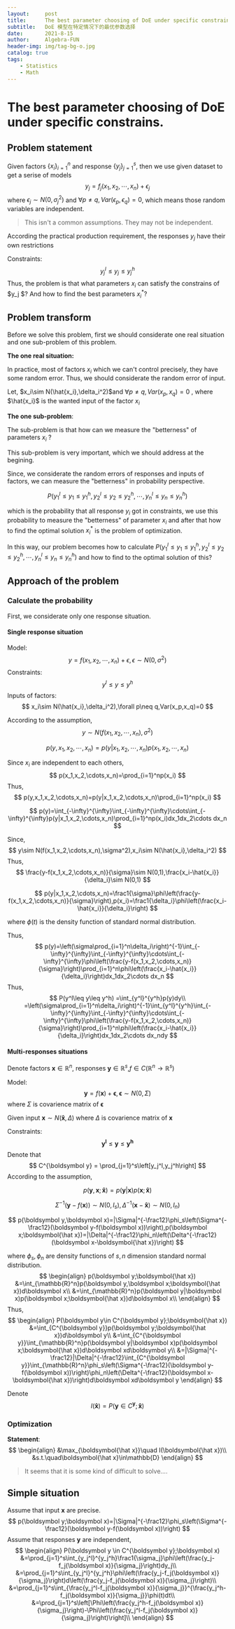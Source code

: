 ```yaml
---
layout:     post
title:      The best parameter choosing of DoE under specific constrains
subtitle:   DoE 模型在特定情况下的最优参数选择
date:       2021-8-15
author:     Algebra-FUN
header-img: img/tag-bg-o.jpg
catalog: true
tags:
    - Statistics
    - Math
---
```




# The best parameter choosing of DoE under specific constrains.

## Problem statement

Given factors $\{x_i\}_{i=1}^n$ and response $\{y_j\}_{j=1}^s$, then we use given dataset to get a serise of models
$$
y_j=f_j(x_1,x_2,\cdots,x_n)+\epsilon_j
$$
where $\epsilon_j\sim N(0,\sigma_j^2)$ and $\forall p\neq q,Var(\epsilon_p,\epsilon_q)=0$, which means those random variables are independent.

> This isn't a common assumptions. They may not be independent.

According the practical production requirement, the responses $y_j$ have their own restrictions

Constraints:
$$
y_j^{l}\leq y_j\leq y_j^{h}
$$
Thus, the problem is that what parameters $x_i$ can satisfy the constrains of $y_j $? And how to find the best parameters $x_i^*$? 

## Problem transform

Before we solve this problem, first we should considerate one real situation and one sub-problem of this problem.

**The one real situation:**

In practice, most of factors $x_i$ which we can't control precisely, they have some random error. Thus, we should considerate the random error of input.

Let, $x_i\sim N(\hat{x_i},\delta_i^2)$and $\forall p\neq q,Var(x_p,x_q)=0$ , where $\hat{x_i}$ is the wanted input of the factor $x_i$

**The one sub-problem**:

The sub-problem is that how can we measure the "betterness" of parameters $x_i$ ?

This sub-problem is very important, which we should address at the begining.

Since, we considerate the random errors of responses and inputs of factors, we can measure the "betterness" in probability perspective.

$$
P(y_1^{l}\leq y_1\leq y_1^{h},y_2^{l}\leq y_2\leq y_2^{h},\cdots,y_n^{l}\leq y_n\leq y_n^{h})
$$

which is the probability that all response $y_i$ got in constraints, we use this probability to measure the "betterness" of parameter $x_i$ and after that how to find the optimal solution $x_i^*$ is the problem of optimization.

In this way, our problem becomes how to calculate $P(y_1^{l}\leq y_1\leq y_1^{h},y_2^{l}\leq y_2\leq y_2^{h},\cdots,y_n^{l}\leq y_n\leq y_n^{h})$ and how to find to the optimal solution of this?

## Approach of the problem

### Calculate the probability

First, we considerate only one response situation.

#### Single response situation

Model:
$$
y=f(x_1,x_2,\cdots,x_n)+\epsilon,\epsilon \sim N(0,\sigma^2)
$$
Constraints:
$$
y^{l}\leq y\leq y^{h}
$$
Inputs of factors:
$$
x_i\sim N(\hat{x_i},\delta_i^2),\forall p\neq q,Var(x_p,x_q)=0
$$

According to the assumption,
$$
y\sim N(f(x_1,x_2,\cdots,x_n),\sigma^2)
$$

$$
p(y,x_1,x_2,\cdots,x_n)=p(y|x_1,x_2,\cdots,x_n)p(x_1,x_2,\cdots,x_n)
$$

Since $x_i$ are independent to each others,
$$
p(x_1,x_2,\cdots,x_n)=\prod_{i=1}^np(x_i)
$$
Thus,
$$
p(y,x_1,x_2,\cdots,x_n)=p(y|x_1,x_2,\cdots,x_n)\prod_{i=1}^np(x_i)
$$

$$
p(y)=\int_{-\infty}^{\infty}\int_{-\infty}^{\infty}\cdots\int_{-\infty}^{\infty}p(y|x_1,x_2,\cdots,x_n)\prod_{i=1}^np(x_i)dx_1dx_2\cdots dx_n
$$

Since,
$$
y\sim N(f(x_1,x_2,\cdots,x_n),\sigma^2),x_i\sim N(\hat{x_i},\delta_i^2)
$$
Thus,
$$
\frac{y-f(x_1,x_2,\cdots,x_n)}{\sigma}\sim N(0,1),\frac{x_i-\hat{x_i}}{\delta_i}\sim N(0,1)
$$

$$
p(y|x_1,x_2,\cdots,x_n)=\frac1{\sigma}\phi\left(\frac{y-f(x_1,x_2,\cdots,x_n)}{\sigma}\right),p(x_i)=\frac1{\delta_i}\phi\left(\frac{x_i-\hat{x_i}}{\delta_i}\right)
$$

where $\phi(t)$ is the density function of standard normal distribution.

Thus,
$$
p(y)=\left(\sigma\prod_{i=1}^n\delta_i\right)^{-1}\int_{-\infty}^{\infty}\int_{-\infty}^{\infty}\cdots\int_{-\infty}^{\infty}\phi\left(\frac{y-f(x_1,x_2,\cdots,x_n)}{\sigma}\right)\prod_{i=1}^n\phi\left(\frac{x_i-\hat{x_i}}{\delta_i}\right)dx_1dx_2\cdots dx_n
$$
Thus,
$$
P(y^l\leq y\leq y^h)
=\int_{y^l}^{y^h}p(y)dy\\
=\left(\sigma\prod_{i=1}^n\delta_i\right)^{-1}\int_{y^l}^{y^h}\int_{-\infty}^{\infty}\int_{-\infty}^{\infty}\cdots\int_{-\infty}^{\infty}\phi\left(\frac{y-f(x_1,x_2,\cdots,x_n)}{\sigma}\right)\prod_{i=1}^n\phi\left(\frac{x_i-\hat{x_i}}{\delta_i}\right)dx_1dx_2\cdots dx_ndy
$$

#### Multi-responses situations

Denote factors $\boldsymbol x \in \mathbb{R}^n$, responses $\boldsymbol y \in\mathbb{R}^s$,$f \in C(\mathbb{R}^n\rightarrow\mathbb{R}^s)$

Model:
$$
\boldsymbol y =f(\boldsymbol x)+\boldsymbol\epsilon,\boldsymbol\epsilon\sim N(0,\Sigma)
$$
where $\Sigma$ is covarience matrix of $\boldsymbol \epsilon$

Given input $\boldsymbol x \sim N(\boldsymbol{\hat x},\Delta)$
where $\Delta$ is covarience matrix of $\boldsymbol x$

Constraints:
$$
\boldsymbol{y^l}\leq\boldsymbol y\leq \boldsymbol{y^h}
$$
Denote that
$$
C^{\boldsymbol y} = \prod_{j=1}^s\left[y_j^l,y_j^h\right]
$$
According to the assumption,

$$
p(\boldsymbol y,\boldsymbol x;\boldsymbol{\hat x})=p(\boldsymbol y|\boldsymbol x)p(\boldsymbol x;\boldsymbol{\hat x})
$$

$$
\Sigma^{-1}(\boldsymbol y-f(\boldsymbol x))\sim N(0,I_s),\Delta^{-1}(\boldsymbol x-\boldsymbol{\hat x}) \sim N(0,I_n)
$$

$$
p(\boldsymbol y,\boldsymbol x)=|\Sigma|^{-\frac12}\phi_s\left(\Sigma^{-\frac12}(\boldsymbol y-f(\boldsymbol x))\right),p(\boldsymbol x;\boldsymbol{\hat x})=|\Delta|^{-\frac12}\phi_n\left(\Delta^{-\frac12}(\boldsymbol x-\boldsymbol{\hat x})\right)
$$

where $\phi_s,\phi_n$ are density functions of $s,n$ dimension standard normal distribution. 
$$
\begin{align}
p(\boldsymbol y;\boldsymbol{\hat x})
&=\int_{\mathbb{R}^n}p(\boldsymbol y,\boldsymbol x;\boldsymbol{\hat x})d\boldsymbol x\\
&=\int_{\mathbb{R}^n}p(\boldsymbol y|\boldsymbol x)p(\boldsymbol x;\boldsymbol{\hat x})d\boldsymbol x\\
\end{align}
$$
Thus,
$$
\begin{align}
P(\boldsymbol y\in C^{\boldsymbol y};\boldsymbol{\hat x})
&=\int_{C^{\boldsymbol y}}p(\boldsymbol y;\boldsymbol{\hat x})d\boldsymbol y\\
&=\int_{C^{\boldsymbol y}}\int_{\mathbb{R}^n}p(\boldsymbol y|\boldsymbol x)p(\boldsymbol x;\boldsymbol{\hat x})d\boldsymbol xd\boldsymbol y\\
&=|\Sigma|^{-\frac12}|\Delta|^{-\frac12}\int_{C^{\boldsymbol y}}\int_{\mathbb{R}^n}\phi_s\left(\Sigma^{-\frac12}(\boldsymbol y-f(\boldsymbol x))\right)\phi_n\left(\Delta^{-\frac12}(\boldsymbol x-\boldsymbol{\hat x})\right)d\boldsymbol xd\boldsymbol y
\end{align}
$$

Denote
$$
I(\boldsymbol{\hat x})=P(\boldsymbol y\in C^{\boldsymbol y};\boldsymbol{\hat x})
$$

### Optimization

**Statement**:
$$
\begin{align}
&\max_{\boldsymbol{\hat x}}\quad I(\boldsymbol{\hat x})\\
&s.t.\quad\boldsymbol{\hat x}\in\mathbb{D}
\end{align}
$$

> It seems that it is some kind of difficult to solve....

## Simple situation

Assume that input $\boldsymbol x$ are precise.
$$
p(\boldsymbol y;\boldsymbol x)=|\Sigma|^{-\frac12}\phi_s\left(\Sigma^{-\frac12}(\boldsymbol y-f(\boldsymbol x))\right)
$$
Assume that responses $\boldsymbol y$ are independent,
$$
\begin{align}
P(\boldsymbol y \in C^{\boldsymbol y};\boldsymbol x)
&=\prod_{j=1}^s\int_{y_j^l}^{y_j^h}\frac1{\sigma_j}\phi\left(\frac{y_j-f_j(\boldsymbol x)}{\sigma_j}\right)dy_j\\
&=\prod_{j=1}^s\int_{y_j^l}^{y_j^h}\phi\left(\frac{y_j-f_j(\boldsymbol x)}{\sigma_j}\right)d\left(\frac{y_j-f_j(\boldsymbol x)}{\sigma_j}\right)\\
&=\prod_{j=1}^s\int_{\frac{y_j^l-f_j(\boldsymbol x)}{\sigma_j}}^{\frac{y_j^h-f_j(\boldsymbol x)}{\sigma_j}}\phi(t)dt\\
&=\prod_{j=1}^s\left[\Phi\left(\frac{y_j^h-f_j(\boldsymbol x)}{\sigma_j}\right)-\Phi\left(\frac{y_j^l-f_j(\boldsymbol x)}{\sigma_j}\right)\right]\\
\end{align}
$$

